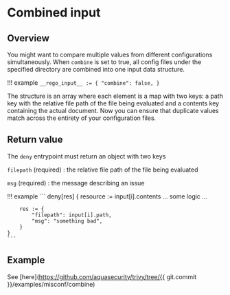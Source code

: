 # Combined input

## Overview
You might want to compare multiple values from different configurations simultaneously.
When `combine` is set to true, all config files under the specified directory are combined into one input data structure.

!!! example
    ```
    __rego_input__ := {
        "combine": false,
    }
    ```

The structure is an array where each element is a map with two keys: a path key with the relative file path of the file being evaluated and a contents key containing the actual document.
Now you can ensure that duplicate values match across the entirety of your configuration files.

## Return value
The `deny` entrypoint must return an object with two keys

`filepath` (required)
: the relative file path of the file being evaluated

`msg` (required)
: the message describing an issue

!!! example
    ```
    deny[res] {
        resource := input[i].contents
        ... some logic ...

    	res := {
    		"filepath": input[i].path,
    		"msg": "something bad",
    	}
    }
    ```

## Example
See [here](https://github.com/aquasecurity/trivy/tree/{{ git.commit }}/examples/misconf/combine)